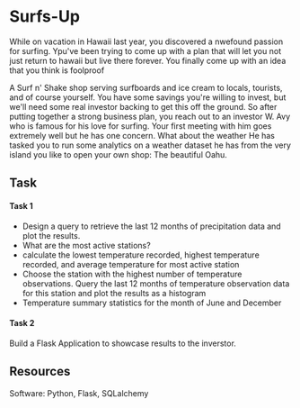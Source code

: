 # Surfs-Up
While on vacation in Hawaii last year, you discovered a nwefound passion for surfing. Ypu've been trying to come up with a plan that will let you not just return to hawaii but live there forever. You finally come up with an idea that you think is foolproof

A Surf n' Shake shop serving surfboards and ice cream to locals, tourists, and of course yourself. You have some savings you're willing to invest, but we'll need some real investor backing to get this off the ground.
So after putting together a strong business plan, you reach out to an investor W. Avy who is famous for his love for surfing. Your first meeting with him goes extremely well but he has one concern.
What about the weather
He has tasked you to run some analytics on a weather dataset he has from the very island you like to open your own shop: The beautiful Oahu.

## Task
#### Task 1
- Design a query to retrieve the last 12 months of precipitation data and plot the results. 
- What are the most active stations?
- calculate the lowest temperature recorded, highest temperature recorded, and average temperature for most active station
- Choose the station with the highest number of temperature observations. Query the last 12 months of temperature observation data for this station and plot the results as a histogram
- Temperature summary statistics for the month of June and December

#### Task 2
Build a Flask Application to showcase results to the inverstor.

## Resources
Software: Python, Flask, SQLalchemy


